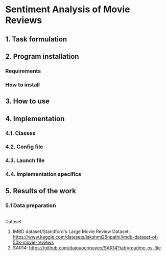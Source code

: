 # Sentiment Analysis of Movie Reviews

## 1. Task formulation

## 2. Program installation
### Requirements 

### How to install


## 3. How to use


## 4. Implementation

### 4.1. Classes

### 4.2. Config file

### 4.3. Launch file

### 4.4. Implementation specifics



## 5. Results of the work
### 5.1 Data preparation
<table>
  <tr>
  </tr>
  <tr>
  </tr>
  <tr>
  </tr>
  <tr>
  </tr>
</table>  




Dataset:
1. IMBD dataset/Standford's Large Movie Review Dataset: https://www.kaggle.com/datasets/lakshmi25npathi/imdb-dataset-of-50k-movie-reviews
2. SAR14: https://github.com/daiquocnguyen/SAR14?tab=readme-ov-file
